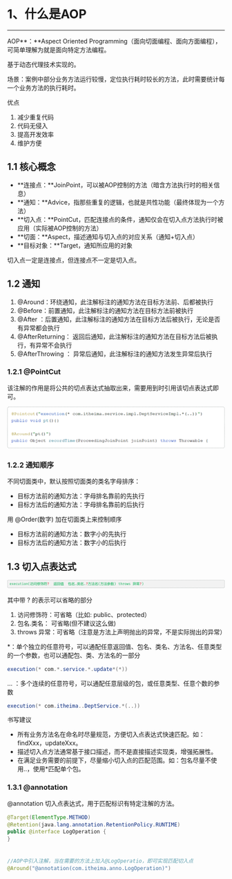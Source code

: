 # 1、什么是AOP

---

AOP**：**Aspect Oriented Programming（面向切面编程、面向方面编程），可简单理解为就是面向特定方法编程。

基于动态代理技术实现的。

场景：案例中部分业务方法运行较慢，定位执行耗时较长的方法，此时需要统计每一个业务方法的执行耗时。

优点

1. 减少重复代码
2. 代码无侵入
3. 提高开发效率
4. 维护方便

## 1.1 核心概念

- **连接点：**JoinPoint，可以被AOP控制的方法（暗含方法执行时的相关信息）
- **通知：**Advice，指那些重复的逻辑，也就是共性功能（最终体现为一个方法）
- **切入点：**PointCut，匹配连接点的条件，通知仅会在切入点方法执行时被应用（实际被AOP控制的方法）
- **切面：**Aspect，描述通知与切入点的对应关系（通知+切入点）
- **目标对象：**Target，通知所应用的对象

切入点一定是连接点，但连接点不一定是切入点。

## 1.2 通知

1. @Around：环绕通知，此注解标注的通知方法在目标方法前、后都被执行
2. @Before：前置通知，此注解标注的通知方法在目标方法前被执行
3. @After ：后置通知，此注解标注的通知方法在目标方法后被执行，无论是否有异常都会执行
4. @AfterReturning： 返回后通知，此注解标注的通知方法在目标方法后被执行，有异常不会执行
5. @AfterThrowing ： 异常后通知，此注解标注的通知方法发生异常后执行

### 1.2.1 @PointCut

该注解的作用是将公共的切点表达式抽取出来，需要用到时引用该切点表达式即可。

![image-20250403220706777](./assets/image-20250403220706777.png)

### 1.2.2 通知顺序

不同切面类中，默认按照切面类的类名字母排序：

- 目标方法前的通知方法：字母排名靠前的先执行
- 目标方法后的通知方法：字母排名靠前的后执行

用 @Order(数字) 加在切面类上来控制顺序

- 目标方法前的通知方法：数字小的先执行
- 目标方法后的通知方法：数字小的后执行

## 1.3 切入点表达式

![image-20250403221557047](./assets/image-20250403221557047.png)

其中带 ? 的表示可以省略的部分

1. 访问修饰符：可省略（比如: public、protected）
2. 包名.类名： 可省略(但不建议这么做)
3. throws 异常：可省略（注意是方法上声明抛出的异常，不是实际抛出的异常）

*：单个独立的任意符号，可以通配任意返回值、包名、类名、方法名、任意类型的一个参数，也可以通配包、类、方法名的一部分

```java
execution(* com.*.service.*.update*(*))
```

... ：多个连续的任意符号，可以通配任意层级的包，或任意类型、任意个数的参数

```java
execution(* com.itheima..DeptService.*(..))
```

书写建议

- 所有业务方法名在命名时尽量规范，方便切入点表达式快速匹配。如：findXxx，updateXxx。
- 描述切入点方法通常基于接口描述，而不是直接描述实现类，增强拓展性。
- 在满足业务需要的前提下，尽量缩小切入点的匹配范围。如：包名尽量不使用..，使用*匹配单个包。

### 1.3.1 @annotation

@annotation 切入点表达式，用于匹配标识有特定注解的方法。

```java
@Target(ElementType.METHOD)
@Retention(java.lang.annotation.RetentionPolicy.RUNTIME)
public @interface LogOperation {
}


//AOP中引入注解，当在需要的方法上加入@LogOperatio，即可实现匹配切入点
@Around("@annotation(com.itheima.anno.LogOperation)") 
```

